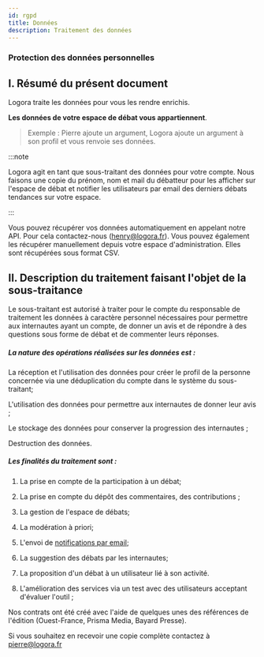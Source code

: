 ```yaml
---
id: rgpd
title: Données
description: Traitement des données  
---
```


### Protection des données personnelles 

## I. Résumé du présent document 

Logora traite les données pour vous les rendre enrichis. 

**Les données de votre espace de débat vous appartiennent**. 

> Exemple : Pierre ajoute un argument, Logora ajoute un argument à son profil et vous renvoie ses données. 

:::note 

Logora agit en tant que sous-traitant des données pour votre compte. Nous faisons une copie du prénom, nom et mail du débatteur pour les afficher sur l'espace de débat et notifier les utilisateurs par email des derniers débats tendances sur votre espace. 

:::

Vous pouvez récupérer vos données automatiquement en appelant notre API. Pour cela contactez-nous (henry@logora.fr). 
Vous pouvez également les récupérer manuellement depuis votre espace d'administration. Elles sont récupérées sous format CSV. 

## II. Description du traitement faisant l'objet de la sous-traitance 

Le sous-traitant est autorisé à traiter pour le compte du responsable de traitement les données à caractère personnel nécessaires pour permettre aux internautes ayant un compte, de donner un avis et de répondre à des questions sous forme de débat et de commenter leurs réponses. 

##### La nature des opérations réalisées sur les données est :

La réception et l'utilisation des données pour créer le profil de la personne concernée via une déduplication du compte dans le système du sous-traitant;

L'utilisation des données pour permettre aux internautes de donner leur avis ;

Le stockage des données pour conserver la progression des internautes ; 

Destruction des données. 

##### Les finalités du traitement sont :

1) La prise en compte de la participation à un débat; 

2) La prise en compte du dépôt des commentaires, des contributions ;

3) La gestion de l'espace de débats; 

4) La modération à priori; 

5) L'envoi de [notifications par email](faq/mailing.md); 

6) La suggestion des débats par les internautes; 

7) La proposition d'un débat à un utilisateur lié à son activité. 

8) L'amélioration des services via un test avec des utilisateurs acceptant d'évaluer l'outil ; 

Nos contrats ont été créé avec l'aide de quelques unes des références de l'édition (Ouest-France, Prisma Media, Bayard Presse). 

Si vous souhaitez en recevoir une copie complète contactez à pierre@logora.fr

